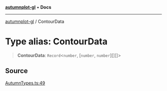 [**autumnplot-gl**](../index.md) • **Docs**

***

[autumnplot-gl](../globals.md) / ContourData

# Type alias: ContourData

> **ContourData**: `Record`\<`number`, [`number`, `number`][][]\>

## Source

[AutumnTypes.ts:49](https://github.com/tsupinie/autumnplot-gl/blob/f3c7a419dbb9b291dc2fc3e12d17fe6bae8ddba4/src/AutumnTypes.ts#L49)
